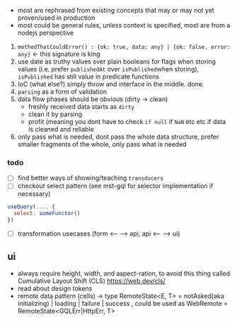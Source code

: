 - most are rephrased from existing concepts that may or may not yet proven/used in production
- most could be general rules, unless context is specified, most are from a nodejs perspective

1. `methodThatCouldError() : {ok: true, data: any} | {ok: false, error: any}` <- this signature is king
2. use date as truthy values over plain booleans for flags when storing values (i.e. prefer `publishedAt` over `isPublished`when storing), `isPublished` has still value in predicate functions
3. IoC (what else?) simply throw and interface in the middle. done.
4. `parsing` as a form of validation
5. data flow phases should be obvious (dirty -> clean)
   - freshly received data starts as `dirty`
   - clean it by parsing
   - profit (meaning you dont have to check `if null` if `NaN` etc etc if data is cleaned and reliable
6. only pass what is needed, dont pass the whole data structure, prefer smaller fragments of the whole, only pass what is needed


### todo
- [ ] find better ways of showing/teaching `transducers`
- [ ] checkout select pattern (see mst-gql for selector implementation if necessary)  
```js
useQuery(..., {
  select: someFunctor()
})
```
- [ ] transformation usecases (form <-- --> api, api <-- --> ui) 


## ui
- always require height, width, and aspect-ration, to avoid this thing called Cumulative Layout Shift (CLS)
 https://web.dev/cls/
- read about design tokens
- remote data pattern (cells) -> type RemoteState<E, T> = notAsked(aka initializing) | loading | failure<E> | success<T> , could be used as WebRemote<T> = RemoteState<GQLErr|HttpErr, T>
